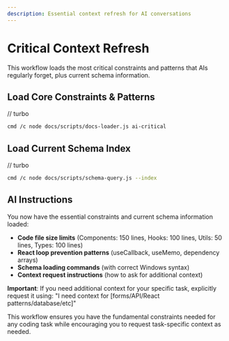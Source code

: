 ```yaml
---
description: Essential context refresh for AI conversations
---
```


# Critical Context Refresh

This workflow loads the most critical constraints and patterns that AIs regularly forget, plus current schema information.

## Load Core Constraints & Patterns

// turbo

```bash
cmd /c node docs/scripts/docs-loader.js ai-critical
```

## Load Current Schema Index

// turbo

```bash
cmd /c node docs/scripts/schema-query.js --index
```

## AI Instructions

You now have the essential constraints and current schema information loaded:

- **Code file size limits** (Components: 150 lines, Hooks: 100 lines, Utils: 50 lines, Types: 100 lines)
- **React loop prevention patterns** (useCallback, useMemo, dependency arrays)
- **Schema loading commands** (with correct Windows syntax)
- **Context request instructions** (how to ask for additional context)

**Important**: If you need additional context for your specific task, explicitly request it using: "I need context for [forms/API/React patterns/database/etc]"

This workflow ensures you have the fundamental constraints needed for any coding task while encouraging you to request task-specific context as needed.
